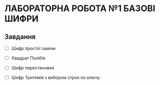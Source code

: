 # ЛАБОРАТОРНА РОБОТА №1 БАЗОВІ ШИФРИ

## Завдання
- [ ] Шифр простої заміни
- [ ] Квадрат Полібія
- [ ] Шифр перестановки
- [ ] Шифр Тритемія з вибором строк по ключу

